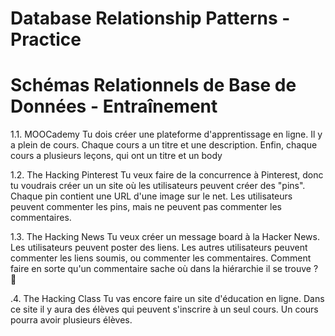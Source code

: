 # Database Relationship Patterns - Practice
# Schémas Relationnels de Base de Données - Entraînement

1.1. MOOCademy
Tu dois créer une plateforme d'apprentissage en ligne. Il y a plein de cours. Chaque cours a un titre et une description. Enfin, chaque cours a plusieurs leçons, qui ont un titre et un body

1.2. The Hacking Pinterest
Tu veux faire de la concurrence à Pinterest, donc tu voudrais créer un un site où les utilisateurs peuvent créer des "pins". Chaque pin contient une URL d'une image sur le net. Les utilisateurs peuvent commenter les pins, mais ne peuvent pas commenter les commentaires.

1.3. The Hacking News
Tu veux créer un message board à la Hacker News. Les utilisateurs peuvent poster des liens. Les autres utilisateurs peuvent commenter les liens soumis, ou commenter les commentaires. Comment faire en sorte qu'un commentaire sache où dans la hiérarchie il se trouve ? 🤔

.4. The Hacking Class
Tu vas encore faire un site d'éducation en ligne. Dans ce site il y aura des élèves qui peuvent s'inscrire à un seul cours. Un cours pourra avoir plusieurs élèves.

